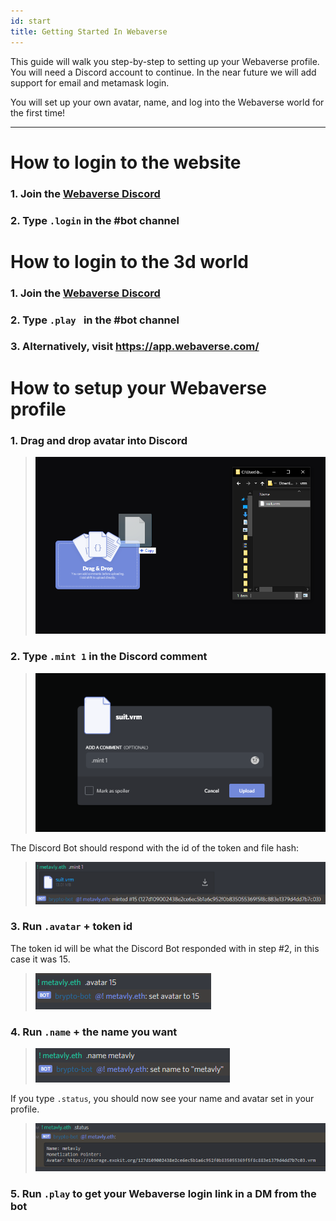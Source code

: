 ```yaml
---
id: start
title: Getting Started In Webaverse
---
```


This guide will walk you step-by-step to setting up your Webaverse profile. You will need a Discord account to continue. In the near future we will add support for email and metamask login.

You will set up your own avatar, name, and log into the Webaverse world for the first time!

---

# How to login to the website

### 1. Join the [Webaverse Discord](https://discord.gg/R5wqYhvv53)

### 2. Type `.login` in the #bot channel

# How to login to the 3d world 

### 1. Join the [Webaverse Discord](https://discord.gg/R5wqYhvv53)

### 2. Type `.play ` in the #bot channel

### 3. Alternatively, visit https://app.webaverse.com/

# How to setup your Webaverse profile

### 1. Drag and drop avatar into Discord
> ![Dropping file into Discord](/img/avatar-1.png)

### 2. Type `.mint 1` in the Discord comment
> ![Typing mint 1 command in Discord comment](/img/avatar-2.png)

The Discord Bot should respond with the id of the token and file hash:
> ![Discord bot responding with token id and file hash](/img/avatar-3.png)

### 3. Run `.avatar` + token id
The token id will be what the Discord Bot responded with in step #2, in this case it was 15.
> ![](/img/avatar-4.png)

### 4. Run `.name` + the name you want
> ![](/img/avatar-5.png)

If you type `.status`, you should now see your name and avatar set in your profile.
> ![](/img/avatar-6.png)

### 5. Run `.play` to get your Webaverse login link in a DM from the bot
